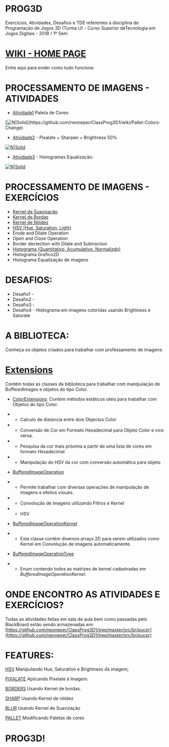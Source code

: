 # PROG3D

Exercícios, Atividades, Desafios e TDE referentes a disciplina de Programação de Jogos 3D (Turma U) - Curso Superior deTecnologia em Jogos Digitais - 2018 / 1º Sem
# [WIKI - HOME PAGE](https://github.com/neoneper/ClassProg3D1/wiki)
Entre aqui para ender como tudo funciona:

# PROCESSAMENTO DE IMAGENS - ATIVIDADES

* [Atividade1] Paleta de Cores:

[![N|Solid](https://docs.google.com/uc?id=1bRwnf6KnkCWMrYgakZf1plA_DHMlqTp_)](https://github.com/neoneper/ClassProg3D1/wiki/Pallet-Colors-Change)

* [Atividade2] - Pixalate + Sharpen + Brightness 50%

[![N|Solid](https://docs.google.com/uc?id=1-XNsEudz14nD_eKd0VTLDQl9Wx5SCl3I)](https://github.com/neoneper/ClassProg3D1/wiki/Image-Pixalate)

* [Atividade3] - Histogramas Equalização:

[![N|Solid](https://docs.google.com/uc?id=1KcbUVOg2rBt0wR1ENQJDB-tUziKDGX5x)]()


# PROCESSAMENTO DE IMAGENS - EXERCÍCIOS
- [Kernel de Suavisação](https://github.com/neoneper/ClassProg3D1/wiki/Kernel-Smooth)
- [Kernel de Bordas](https://github.com/neoneper/ClassProg3D1/wiki/Kernel-Border)
- [Kernel de Nitidez](https://github.com/neoneper/ClassProg3D1/wiki/Kernel-Nitidez)
- [HSV (Hue, Saturation, Light)](https://github.com/neoneper/ClassProg3D1/wiki/HSV)
- Erode and Dilate Operation
- Open and Close Operation
- Border dectection with Dilate and Subtraction
- [Histograma (Quantitativo, Acumulativo, Normalizdo)](https://github.com/neoneper/ClassProg3D1/wiki/Histograma)
- Histograma Grafico2D
- Histograma Equalização de imagens
# DESAFIOS:
- Desafio1 -
- Desafio2 -
- Desafio3 -
- Desafio4 - Histograma em imagens coloridas usando Brightness e Saturate
# A BIBLIOTECA:
Conheça os objetos criados para trabalhar com professamento de imagens:
# [Extensions](https://github.com/neoneper/ClassProg3D1/tree/master/src/br/pucpr/Extensions)
Contém todas as classes da biblioteca para trabalhar com manipulação de BufferedImages e objetos do tipo Color.

* [ColorExtensions](https://github.com/neoneper/ClassProg3D1/blob/master/src/br/pucpr/Extensions/ColorExtensions.java): Contém métodos estáticos uteis para trabalhar com Objetos do tipo Color.
 * - Calculo de distancia entre dois Objectos Color
 * - Conversão de Cor em Formato Hexadecimal para Objeto Color e vice versa.
 * - Pesquisa da cor mais próxima a partir de uma lista de cores em formato Hexadecimal
 * - Manipulação do HSV da cor com conversão automática para objeto
 
* [BufferedImageOperation](https://github.com/neoneper/ClassProg3D1/blob/master/src/br/pucpr/Extensions/BufferedImageOperation.java)
 * - Permite trabalhar com diversas operações de manipulação de imagens e efeitos visuais.
 * - Convolução de Imagens utilizando Filtros e Kernel
 * - HSV

* [BufferedImageOperationKernel](https://github.com/neoneper/ClassProg3D1/blob/master/src/br/pucpr/Extensions/BufferedImageOperationKernel.java)
* - Esta classe contém diversos arrays 2D para serem utilizados como Kernel em Convolução de imagens automaticamente.

* [BufferedImageOperationType](https://github.com/neoneper/ClassProg3D1/blob/master/src/br/pucpr/Extensions/BufferedImageOperationType.java)
* - Enum contendo todos as matrizes de kernel cadastradas em _BufferedImageOperationKernel_.

# ONDE ENCONTRO AS ATIVIDADES E EXERCÍCIOS?
Todas as atividades feitas em sala de aula bem como passadas pelo BlackBoard estão sendo armazenadas em:
[https://github.com/neoneper/ClassProg3D1/tree/master/src/br/pucpr](https://github.com/neoneper/ClassProg3D1/tree/master/src/br/pucpr)

# FEATURES:

[HSV](https://github.com/neoneper/ClassProg3D1/wiki/HSV)
Manipulando Hue, Saturation e Brightness da imagem;

[PIXALATE](https://github.com/neoneper/ClassProg3D1/wiki/Image-Pixalate)
Aplicando Pixelate á Imagem.

[BORDERS](https://github.com/neoneper/ClassProg3D1/wiki/Kernel-Border)
Usando Kernel de bordas.

[SHARP](https://github.com/neoneper/ClassProg3D1/wiki/Kernel-Nitidez)
Usando Kernel de nitidez

[BLUR](https://github.com/neoneper/ClassProg3D1/wiki/Kernel-Smooth)
Usando Kernel de Suavização

[PALLET](https://github.com/neoneper/ClassProg3D1/wiki/Pallet-Colors-Change)
Modificando Paletas de cores
# PROG3D!

[Atividade1]: <https://github.com/neoneper/ClassProg3D1/wiki/Pallet-Colors-Change> 
[Atividade2]: <https://github.com/neoneper/ClassProg3D1/wiki/Image-Pixalate>
[Atividade3]: <>
[kborder]: <https://github.com/neoneper/ClassProg3D1/wiki/Kernel-Border>
[ksmooth]:<https://github.com/neoneper/ClassProg3D1/wiki/Kernel-Smooth>
[ksharp]:<https://github.com/neoneper/ClassProg3D1/wiki/Kernel-Nitidez>
